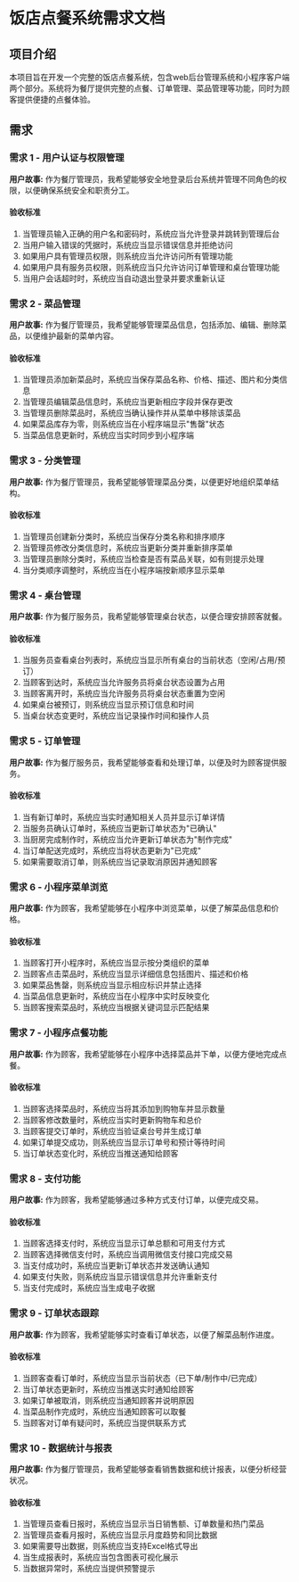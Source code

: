 # 饭店点餐系统需求文档

## 项目介绍

本项目旨在开发一个完整的饭店点餐系统，包含web后台管理系统和小程序客户端两个部分。系统将为餐厅提供完整的点餐、订单管理、菜品管理等功能，同时为顾客提供便捷的点餐体验。

## 需求

### 需求 1 - 用户认证与权限管理

**用户故事:** 作为餐厅管理员，我希望能够安全地登录后台系统并管理不同角色的权限，以便确保系统安全和职责分工。

#### 验收标准

1. 当管理员输入正确的用户名和密码时，系统应当允许登录并跳转到管理后台
2. 当用户输入错误的凭据时，系统应当显示错误信息并拒绝访问
3. 如果用户具有管理员权限，则系统应当允许访问所有管理功能
4. 如果用户具有服务员权限，则系统应当只允许访问订单管理和桌台管理功能
5. 当用户会话超时时，系统应当自动退出登录并要求重新认证

### 需求 2 - 菜品管理

**用户故事:** 作为餐厅管理员，我希望能够管理菜品信息，包括添加、编辑、删除菜品，以便维护最新的菜单内容。

#### 验收标准

1. 当管理员添加新菜品时，系统应当保存菜品名称、价格、描述、图片和分类信息
2. 当管理员编辑菜品信息时，系统应当更新相应字段并保存更改
3. 当管理员删除菜品时，系统应当确认操作并从菜单中移除该菜品
4. 如果菜品库存为零，则系统应当在小程序端显示"售罄"状态
5. 当菜品信息更新时，系统应当实时同步到小程序端

### 需求 3 - 分类管理

**用户故事:** 作为餐厅管理员，我希望能够管理菜品分类，以便更好地组织菜单结构。

#### 验收标准

1. 当管理员创建新分类时，系统应当保存分类名称和排序顺序
2. 当管理员修改分类信息时，系统应当更新分类并重新排序菜单
3. 当管理员删除分类时，系统应当检查是否有菜品关联，如有则提示处理
4. 当分类顺序调整时，系统应当在小程序端按新顺序显示菜单

### 需求 4 - 桌台管理

**用户故事:** 作为餐厅服务员，我希望能够管理桌台状态，以便合理安排顾客就餐。

#### 验收标准

1. 当服务员查看桌台列表时，系统应当显示所有桌台的当前状态（空闲/占用/预订）
2. 当顾客到达时，系统应当允许服务员将桌台状态设置为占用
3. 当顾客离开时，系统应当允许服务员将桌台状态重置为空闲
4. 如果桌台被预订，则系统应当显示预订信息和时间
5. 当桌台状态变更时，系统应当记录操作时间和操作人员

### 需求 5 - 订单管理

**用户故事:** 作为餐厅服务员，我希望能够查看和处理订单，以便及时为顾客提供服务。

#### 验收标准

1. 当有新订单时，系统应当实时通知相关人员并显示订单详情
2. 当服务员确认订单时，系统应当更新订单状态为"已确认"
3. 当厨房完成制作时，系统应当允许更新订单状态为"制作完成"
4. 当订单配送完成时，系统应当将状态更新为"已完成"
5. 如果需要取消订单，则系统应当记录取消原因并通知顾客

### 需求 6 - 小程序菜单浏览

**用户故事:** 作为顾客，我希望能够在小程序中浏览菜单，以便了解菜品信息和价格。

#### 验收标准

1. 当顾客打开小程序时，系统应当显示按分类组织的菜单
2. 当顾客点击菜品时，系统应当显示详细信息包括图片、描述和价格
3. 如果菜品售罄，则系统应当显示相应标识并禁止选择
4. 当菜品信息更新时，系统应当在小程序中实时反映变化
5. 当顾客搜索菜品时，系统应当根据关键词显示匹配结果

### 需求 7 - 小程序点餐功能

**用户故事:** 作为顾客，我希望能够在小程序中选择菜品并下单，以便方便地完成点餐。

#### 验收标准

1. 当顾客选择菜品时，系统应当将其添加到购物车并显示数量
2. 当顾客修改数量时，系统应当实时更新购物车和总价
3. 当顾客提交订单时，系统应当验证桌台号并生成订单
4. 如果订单提交成功，则系统应当显示订单号和预计等待时间
5. 当订单状态变化时，系统应当推送通知给顾客

### 需求 8 - 支付功能

**用户故事:** 作为顾客，我希望能够通过多种方式支付订单，以便完成交易。

#### 验收标准

1. 当顾客选择支付时，系统应当显示订单总额和可用支付方式
2. 当顾客选择微信支付时，系统应当调用微信支付接口完成交易
3. 当支付成功时，系统应当更新订单状态并发送确认通知
4. 如果支付失败，则系统应当显示错误信息并允许重新支付
5. 当支付完成时，系统应当生成电子收据

### 需求 9 - 订单状态跟踪

**用户故事:** 作为顾客，我希望能够实时查看订单状态，以便了解菜品制作进度。

#### 验收标准

1. 当顾客查看订单时，系统应当显示当前状态（已下单/制作中/已完成）
2. 当订单状态更新时，系统应当推送实时通知给顾客
3. 如果订单被取消，则系统应当通知顾客并说明原因
4. 当菜品制作完成时，系统应当通知顾客可以取餐
5. 当顾客对订单有疑问时，系统应当提供联系方式

### 需求 10 - 数据统计与报表

**用户故事:** 作为餐厅管理员，我希望能够查看销售数据和统计报表，以便分析经营状况。

#### 验收标准

1. 当管理员查看日报时，系统应当显示当日销售额、订单数量和热门菜品
2. 当管理员查看月报时，系统应当显示月度趋势和同比数据
3. 如果需要导出数据，则系统应当支持Excel格式导出
4. 当生成报表时，系统应当包含图表可视化展示
5. 当数据异常时，系统应当提供预警提示